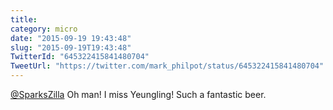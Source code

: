 ```yaml
---
title: 
category: micro
date: "2015-09-19 19:43:48"
slug: "2015-09-19T19:43:48"
TwitterId: "645322415841480704"
TweetUrl: "https://twitter.com/mark_philpot/status/645322415841480704"
---
```


[@SparksZilla](https://twitter.com/SparksZilla) Oh man! I miss Yeungling! Such a
fantastic beer.
